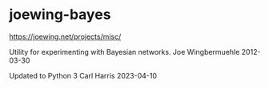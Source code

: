 # joewing-bayes

https://joewing.net/projects/misc/

Utility for experimenting with Bayesian networks.
Joe Wingbermuehle
2012-03-30

Updated to Python 3
Carl Harris
2023-04-10
